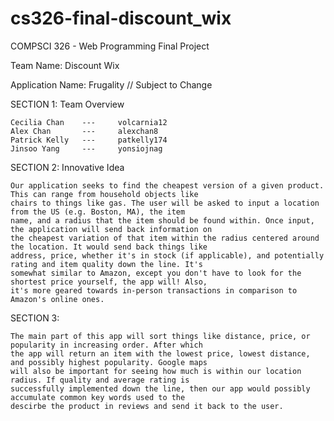 # cs326-final-discount_wix
COMPSCI 326 - Web Programming Final Project

Team Name: Discount Wix

Application Name: Frugality  // Subject to Change

SECTION 1: Team Overview

    Cecilia Chan    ---     volcarnia12
    Alex Chan       ---     alexchan8
    Patrick Kelly   ---     patkelly174
    Jinsoo Yang     ---     yonsiojnag


SECTION 2: Innovative Idea

    Our application seeks to find the cheapest version of a given product. This can range from household objects like
    chairs to things like gas. The user will be asked to input a location from the US (e.g. Boston, MA), the item
    name, and a radius that the item should be found within. Once input, the application will send back information on
    the cheapest variation of that item within the radius centered around the location. It would send back things like
    address, price, whether it's in stock (if applicable), and potentially rating and item quality down the line. It's
    somewhat similar to Amazon, except you don't have to look for the shortest price yourself, the app will! Also,
    it's more geared towards in-person transactions in comparison to Amazon's online ones.


SECTION 3: 

    The main part of this app will sort things like distance, price, or popularity in increasing order. After which
    the app will return an item with the lowest price, lowest distance, and possibly highest popularity. Google maps
    will also be important for seeing how much is within our location radius. If quality and average rating is
    successfully implemented down the line, then our app would possibly accumulate common key words used to the
    descirbe the product in reviews and send it back to the user.
